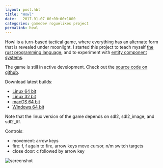 ```yaml
---
layout: post.hbt
title: "Howl"
date:   2017-01-07 00:00:00+1000
categories: gamedev roguelikes project
permalink: howl
---
```


Howl is a turn-based tactical game, where everything has an alternate form that
is revealed under moonlight. I started this project to teach myself [the rust
programming language](https://www.rust-lang.org), and to experiment with
[entity component systems](https://wikipedia.org/wiki/Entity-component-system).

The game is still in active development.
Check out the [source code on github](https://github.com/stevebob/howl).

Download latest builds:
- [Linux 64 bit](/downloads/howl-linux-x86_64-master.zip)
- [Linux 32 bit](/downloads/howl-linux-i686-master.zip)
- [macOS 64 bit](/downloads/howl-macos-x86_64-master.dmg)
- [Windows 64 bit](/downloads/howl-windows-x86_64-master.zip)

Note that the linux version of the game depends on sdl2, sdl2\_image, and sdl2\_ttf.

Controls:
- movement: arrow keys
- fire: f, f again to fire, arrow keys move cursor, n/m switch targets
- close door: c followed by arrow key

![screenshot](images/screenshot.png)
